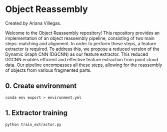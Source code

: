 # **Object Reassembly**
Created by Ariana Villegas.

Welcome to the Object Reassembly repository! This repository provides an implementation of an object reassembly pipeline, consisting of two main steps: matching and alignment. In order to perform these steps, a feature extractor is required. To address this, we propose a reduced version of the Dynamic Graph CNN (DGCNN) as our feature extractor. This reduced DGCNN enables efficient and effective feature extraction from point cloud data. Our pipeline encompasses all these steps, allowing for the reassembly of objects from various fragmented parts.

## **0. Create environment**
~~~
conda env export > environment.yml
~~~

## **1. Extractor training**
~~~
python train_extractor.py
~~~
